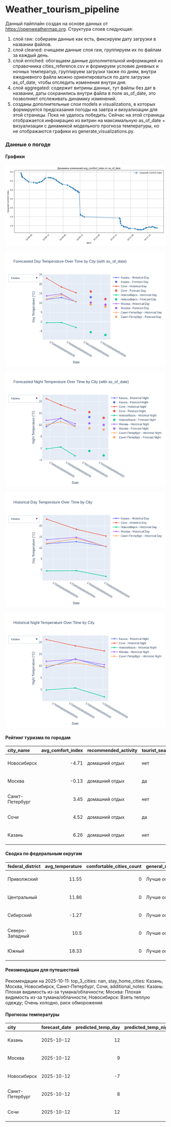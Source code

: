 # Weather_tourism_pipeline
Данный пайплайн создан на основе данных от https://openweathermap.org.
Структура слоев следующая:
  1) слой raw: 
  собираем данные как есть, фиксируем дату загрузки в названии файлов.
  2) слой cleaned:
  очищаем данные слоя raw, группируем их по файлам за каждый день.
  3) слой enriched:
  обогащаем данные дополнительной информацией из справочника cities_reference.csv и формируем условие дневных и ночных температур,
  группируем загрузки также по дням, внутри ежедневного файла можно ориентироваться по дате загрузки as_of_date, чтобы отследить изменения внутри дня.
  4) слой aggregated:
   содержит витрины данных, тут файлы без дат в названии, даты сохранились внутри файла в поле as_of_date, это позволняет отслеживать динамику изменений.
  6) созданы дополнительные слои models и visualizations, в которых формируется предсказания погоды на завтра и визуализации для этой страницы.
  Пока не удалось победить: Сейчас на этой страницы отображается инфомрацию из витрин на максимальную as_of_date + визуализации с динамикой модельного прогноза температуры, 
  но не отображаются графики из generate_visualizations.py.
<!-- WEATHER DATA START -->
### Данные о погоде

#### Графики
![Comfort Index Trend](data/visualizations/comfort_index_trend.png)

![Forecasted Day Temperature](data/visualizations/forecasted_day_temperature.png)

![Forecasted Night Temperature](data/visualizations/forecasted_night_temperature.png)

![Historical Day Temperature](data/visualizations/historical_day_temperature.png)

![Historical Night Temperature](data/visualizations/historical_night_temperature.png)

#### Рейтинг туризма по городам
| city_name       |   avg_comfort_index | recommended_activity   | tourist_season_match   | tourism_season   | tour_recommendation       | as_of_date          |
|:----------------|--------------------:|:-----------------------|:-----------------------|:-----------------|:--------------------------|:--------------------|
| Новосибирск     |               -4.71 | домашний отдых         | нет                    | Июнь-Август      | домашний отдых вне сезона | 2025-10-11 18:40:00 |
| Москва          |               -0.13 | домашний отдых         | да                     | Круглогодично    | домашний отдых в сезон    | 2025-10-11 18:40:00 |
| Санкт-Петербург |                3.45 | домашний отдых         | нет                    | Май-Сентябрь     | домашний отдых вне сезона | 2025-10-11 18:40:00 |
| Сочи            |                4.52 | домашний отдых         | да                     | Май-Октябрь      | домашний отдых в сезон    | 2025-10-11 18:40:00 |
| Казань          |                6.26 | домашний отдых         | нет                    | Май-Сентябрь     | домашний отдых вне сезона | 2025-10-11 18:40:00 |

#### Сводка по федеральным округам
| federal_district   |   avg_temperature |   comfortable_cities_count | general_recommendation   | as_of_date          |
|:-------------------|------------------:|---------------------------:|:-------------------------|:--------------------|
| Приволжский        |             11.55 |                          0 | Лучше остаться дома      | 2025-10-11 18:40:00 |
| Центральный        |             11.86 |                          0 | Лучше остаться дома      | 2025-10-11 18:40:00 |
| Сибирский          |             -1.27 |                          0 | Лучше остаться дома      | 2025-10-11 18:40:00 |
| Северо-Западный    |             10.5  |                          0 | Лучше остаться дома      | 2025-10-11 18:40:00 |
| Южный              |             18.33 |                          0 | Лучше остаться дома      | 2025-10-11 18:40:00 |

#### Рекомендации для путешествий
Рекомендации на 2025-10-11: top_3_cities: nan, stay_home_cities: Казань, Москва, Новосибирск, Санкт-Петербург, Сочи, additional_notes: Казань: Плохая видимость из-за тумана/облачности; Москва: Плохая видимость из-за тумана/облачности; Новосибирск: Взять теплую одежду; Очень холодно, риск обморожения

#### Прогнозы температуры
| city            | forecast_date   |   predicted_temp_day |   predicted_temp_night | model_type       | as_of_date          |
|:----------------|:----------------|---------------------:|-----------------------:|:-----------------|:--------------------|
| Казань          | 2025-10-12      |                   12 |                     13 | LinearRegression | 2025-10-11 18:40:21 |
| Москва          | 2025-10-12      |                    9 |                     10 | LinearRegression | 2025-10-11 18:40:21 |
| Новосибирск     | 2025-10-12      |                   -7 |                     -3 | LinearRegression | 2025-10-11 18:40:21 |
| Санкт-Петербург | 2025-10-12      |                    8 |                      8 | LinearRegression | 2025-10-11 18:40:21 |
| Сочи            | 2025-10-12      |                   12 |                     13 | LinearRegression | 2025-10-11 18:40:21 |


<!-- WEATHER DATA END -->
